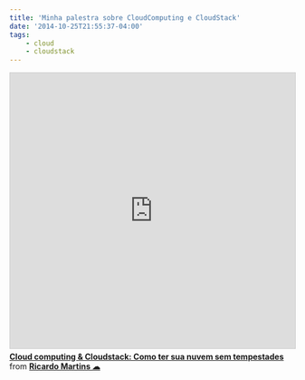 ```yaml
---
title: 'Minha palestra sobre CloudComputing e CloudStack'
date: '2014-10-25T21:55:37-04:00'
tags:
    - cloud
    - cloudstack
---
```


<iframe src="https://www.slideshare.net/slideshow/embed_code/key/MsSVoK6HPNywJ9?startSlide=1" width="597" height="486" frameborder="0" marginwidth="0" marginheight="0" scrolling="no" style="border:1px solid #CCC; border-width:1px; margin-bottom:5px;max-width: 100%;" allowfullscreen></iframe><div style="margin-bottom:5px"><strong><a href="https://pt.slideshare.net/rmmartins/cloud-computing-cloudstack-como-ter-sua-nuvem-sem-tempestades" title="Cloud computing & Cloudstack: Como ter sua nuvem sem tempestades" target="_blank">Cloud computing & Cloudstack: Como ter sua nuvem sem tempestades</a></strong> from <strong><a href="https://pt.slideshare.net/rmmartins" target="_blank">Ricardo Martins ☁</a></strong></div>

